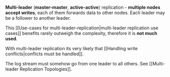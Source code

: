 **Multi-leader** (**master-master**, **active-active**) replication - **multiple nodes accept writes**, each of them forwards data to other nodes. Each leader may be a follower to another leader.

This [[Use-cases for multi-leader-replication|multi-leader replication use cases]] benefits rarely outweigh the complexity, therefore it is **not much used**.

With multi-leader replication its very likely that [[Handling write conflicts|conflicts must be handled]].

The log stream must somehow go from one leader to all others. See [[Multi-leader Replication Topologies]].

